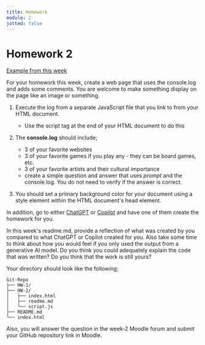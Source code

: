 ```yaml
---
title: Homework
module: 2
jotted: false
---
```


# Homework 2


<a href="https://github.com/Montana-Media-Arts/441-WebTech-Spring2024-Examples/tree/master/Week%202" target="_blank">Example from this week</a>

For your homework this week, create a web page that uses the console.log and adds some comments. You are welcome to make something display on the page like an image or something.

1. Execute the log from a separate JavaScript file that you link to from your HTML document.
    - Use the script tag at the end of your HTML document to do this
2. The <b>console.log</b> should include;
    - 3 of your favorite websites
    - 3 of your favorite games if you play any - they can be board games, etc.
    - 3 of your favorite artists and their cultural importance
    - create a simple question and answer that uses *prompt* and the console.log.  You do not need to verify if the answer is correct.
   
3. You should set a primary background color for your document using a style element within the HTML document's head element.

In addition, go to either <a href="https://openai.com/blog/chatgpt">ChatGPT</a> or <a href="https://copilot.microsoft.com/" target="_blank">Copilot</a> and have one of them create the homework for you.

In this week's readme.md, provide a reflection of what was created by you compared to what ChatGPT or Copilot created for you.  Also take some time to think about how you would feel if you only used the output from a generative AI model.  Do you think you could adequately explain the code that was written?  Do you think that the work is still yours?

Your directory should look like the following;

```
Git-Repo
├── HW-1/
├── HW-2/
│   ├── index.html
│   ├── readme.md
│   └── script.js
├── README.md
└── index.html
```

Also, you will answer the question in the week-2 Moodle forum and submit your GitHub repository link in Moodle.
